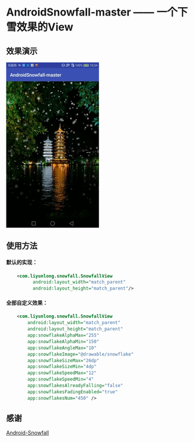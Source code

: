 # AndroidSnowfall-master —— 一个下雪效果的View

## 效果演示 ##
![](/screenshots/snowfall.gif)

## 使用方法 ##
#### 默认的实现： ####
```xml
    <com.liyunlong.snowfall.SnowfallView
          android:layout_width="match_parent"
          android:layout_height="match_parent"/>
```

#### 全部自定义效果： ####
```xml
    <com.liyunlong.snowfall.SnowfallView
        android:layout_width="match_parent"
        android:layout_height="match_parent"
        app:snowflakeAlphaMax="255"
        app:snowflakeAlphaMin="150"
        app:snowflakeAngleMax="10"
        app:snowflakeImage="@drawable/snowflake"
        app:snowflakeSizeMax="26dp"
        app:snowflakeSizeMin="4dp"
        app:snowflakeSpeedMax="12"
        app:snowflakeSpeedMin="4"
        app:snowflakesAlreadyFalling="false"
        app:snowflakesFadingEnabled="true"
        app:snowflakesNum="450" />
```

## 感谢 ##
[Android-Snowfall](https://github.com/JetradarMobile/android-snowfall)